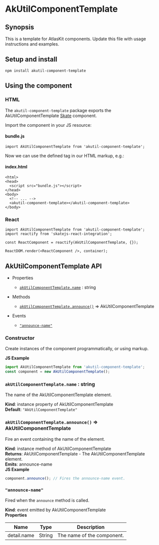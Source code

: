 # AkUtilComponentTemplate

## Synopsis

This is a template for AtlasKit components. Update this file with usage instructions and examples.

## Setup and install

```
npm install akutil-component-template
```

## Using the component

### HTML

The `akutil-component-template` package exports the AkUtilComponentTemplate [Skate](https://github.com/skatejs/skatejs) component.

Import the component in your JS resource:

#### bundle.js

```
import AkUtilComponentTemplate from 'akutil-component-template';
```

Now we can use the defined tag in our HTML markup, e.g.:

#### index.html

```
<html>
<head>
  <script src="bundle.js"></script>
</head>
<body>
  <!-- ... -->
  <akutil-component-template></akutil-component-template>
</body>
```

### React

```
import AkUtilComponentTemplate from 'akutil-component-template';
import reactify from 'skatejs-react-integration';

const ReactComponent = reactify(AkUtilComponentTemplate, {});

ReactDOM.render(<ReactComponent />, container);
```
## AkUtilComponentTemplate API
* Properties

    *  [`akUtilComponentTemplate.name`](#AkUtilComponentTemplate+name) : string

* Methods

    *  [`akUtilComponentTemplate.announce()`](#AkUtilComponentTemplate+announce) ⇒ AkUtilComponentTemplate

* Events

    *  [`"announce-name"`](#AkUtilComponentTemplate+event_announce-name)

### Constructor
Create instances of the component programmatically, or using markup.

**JS Example**
```js
import AkUtilComponentTemplate from 'akutil-component-template';
const component = new AkUtilComponentTemplate();
```
### `akUtilComponentTemplate.name` : string
The name of the AkUtilComponentTemplate element.

**Kind**: instance property of AkUtilComponentTemplate  
**Default**: `"AkUtilComponentTemplate"`  
### `akUtilComponentTemplate.announce()` ⇒ AkUtilComponentTemplate
Fire an event containing the name of the element.

**Kind**: instance method of AkUtilComponentTemplate  
**Returns**: AkUtilComponentTemplate - The AkUtilComponentTemplate element.  
**Emits**: announce-name  
**JS Example**
```js
component.announce(); // Fires the announce-name event.
```
### `"announce-name"`
Fired when the `announce` method is called.

**Kind**: event emitted by AkUtilComponentTemplate  
**Properties**

| Name | Type | Description |
| --- | --- | --- |
| detail.name | String | The name of the component. |
